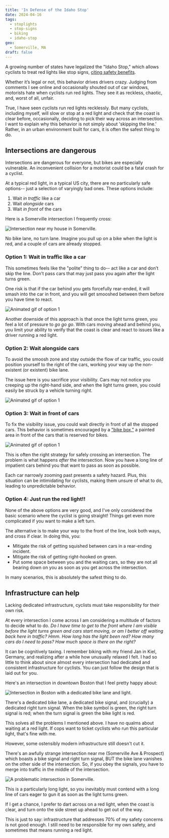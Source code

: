 ```yaml
---
title: 'In Defense of the Idaho Stop'
date: 2024-04-16
tags:
  - stoplights
  - stop-signs
  - biking
  - idaho-stop
geo:
  - Somerville, MA
draft: false
---
```


A growing number of states have legalized the "Idaho Stop," which allows cyclists to treat red lights like stop signs, [citing safety benefits](https://usa.streetsblog.org/2022/10/20/fed-safety-administrator-lets-legalize-the-idaho-stop).

Whether it’s legal or not, this behavior drives drivers crazy. Judging from comments I see online and occasionally shouted out of car windows, motorists hate when cyclists run red lights. They see it as reckless, chaotic, and, worst of all, unfair.

True, I have seen cyclists run red lights recklessly. But many cyclists, including myself, will slow or stop at a red light and check that the coast is clear before, occasionally, deciding to pick their way across an intersection. I want to explain why this behavior is not simply about 'skipping the line.' Rather, in an urban environment built for cars, it is often the safest thing to do.

## Intersections are dangerous

Intersections are dangerous for everyone, but bikes are especially vulnerable. An inconvenient collision for a motorist could be a fatal crash for a cyclist.

At a typical red light, in a typical US city, there are no particularly safe options-- just a selection of varyingly bad ones. These options include:

1. Wait _in traffic_ like a car
2. Wait _alongside_ cars
3. Wait _in front_ of the cars

Here is a Somerville intersection I frequently cross:

![Intersection near my house in Somerville.](img/somerville_intersection.jpg)

No bike lane, no turn lane. Imagine you pull up on a bike when the light is red, and a couple of cars are already stopped.

### Option 1: Wait in traffic like a car

This sometimes feels like the "polite" thing to do-- act like a car and don’t skip the line. Don’t pass cars that may just pass you again after the light turns green.

One risk is that if the car behind you gets forcefully rear-ended, it will smash into the car in front, and you will get smooshed between them before you have time to react.

![Animated gif of option 1](img/intersection_01.gif)

Another downside of this approach is that once the light turns green, you feel a lot of pressure to _go go go_. With cars moving ahead and behind you, you limit your ability to verify that the coast is clear and react to issues like a driver running a red light.

### Option 2: Wait alongside cars

To avoid the smoosh zone and stay outside the flow of car traffic, you could position yourself to the right of the cars, working your way up the non-existent (or existent) bike lane.

The issue here is you sacrifice your visibility. Cars may not notice you creeping up the right-hand side, and when the light turns green, you could easily be struck by a vehicle turning right.

![Animated gif of option 1](img/intersection_02.gif)

### Option 3: Wait in front of cars

To fix the visibility issue, you could wait directly in front of all the stopped cars. This behavior is sometimes encouraged by a ["bike box,"](https://nacto.org/publication/urban-bikeway-design-guide/intersection-treatments/bike-boxes/) a painted area in front of the cars that is reserved for bikes.

![Animated gif of option 1](img/intersection_03.gif)

This is often the right strategy for safely crossing an intersection. The problem is what happens _after_ the intersection. Now you have a long line of impatient cars behind you that want to pass as soon as possible.

Each car narrowly zooming past presents a safety hazard. Plus, this situation can be intimidating for cyclists, making them unsure of what to do, leading to unpredictable behavior.

### Option 4: Just run the red light!!

None of the above options are very good, and I've only considered the basic scenario where the cyclist is going straight! Things get even more complicated if you want to make a left turn.

The alternative is to make your way to the front of the line, look both ways, and cross if clear. In doing this, you:

- Mitigate the risk of getting squished between cars in a rear-ending incident.
- Mitigate the risk of getting right-hooked on green.
- Put some space between you and the waiting cars, so they are not all bearing down on you as soon as you get across the intersection.

In many scenarios, this is absolutely the safest thing to do.

## Infrastructure can help

Lacking dedicated infrastructure, cyclists must take responsibility for their own risk.

At every intersection I come across I am considering a multitude of factors to decide what to do. _Do I have time to get to the front where I am visible before the light turns green and cars start moving, or am I better off waiting back here in traffic? Hmm. How long has the light been red? How many cars do I need to pass? How much space is there on the right?_

It can be cognitively taxing. I remember biking with my friend Jan in Kiel, Germany, and realizing after a while how unusually relaxed I felt. I had so little to think about since almost every intersection had dedicated and consistent infrastructure for cyclists. You can just follow the design that is laid out for you.

Here's an intersection in downtown Boston that I feel pretty happy about:

![Intersection in Boston with a dedicated bike lane and light.](img/intersection_light.jpg)

There's a dedicated bike lane, a dedicated bike signal, and (crucially) a dedicated right turn signal. When the bike symbol is green, the right turn signal is red; when the turn signal is green the bike light is red.

This solves all the problems I mentioned above. I have no qualms about waiting at a red light. If cops want to ticket cyclists who run this particular light, that's fine with me.

However, some ostensibly modern infrastructure still doesn't cut it.

There's an awfully strange intersection near me (Somerville Ave & Prospect) which boasts a bike signal and right turn signal, BUT the bike lane vanishes on the other side of the intersection. So, if you obey the signals, you have to merge into traffic in the middle of the intersection.

![A problematic intersection in Somerville.](img/somerville_bad.jpg)

This is a particularly long light, so you inevitably must contend with a long line of cars eager to gun it as soon as the light turns green.

If I get a chance, I prefer to dart across on a red light, when the coast is clear, and turn onto the side street up ahead to get out of the way.

This is just to say: infrastructure that addresses 70% of my safety concerns is not good enough. I still need to be responsible for my own safety, and sometimes that means running a red light.
